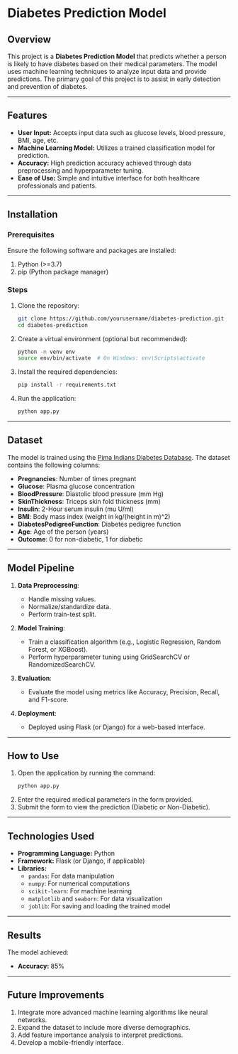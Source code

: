 # Diabetes Prediction Model

## Overview
This project is a **Diabetes Prediction Model** that predicts whether a person is likely to have diabetes based on their medical parameters. The model uses machine learning techniques to analyze input data and provide predictions. The primary goal of this project is to assist in early detection and prevention of diabetes.

---

## Features
- **User Input:** Accepts input data such as glucose levels, blood pressure, BMI, age, etc.
- **Machine Learning Model:** Utilizes a trained classification model for prediction.
- **Accuracy:** High prediction accuracy achieved through data preprocessing and hyperparameter tuning.
- **Ease of Use:** Simple and intuitive interface for both healthcare professionals and patients.

---

## Installation

### Prerequisites
Ensure the following software and packages are installed:
1. Python (>=3.7)
2. pip (Python package manager)

### Steps
1. Clone the repository:
   ```bash
   git clone https://github.com/yourusername/diabetes-prediction.git
   cd diabetes-prediction
   ```
2. Create a virtual environment (optional but recommended):
   ```bash
   python -m venv env
   source env/bin/activate  # On Windows: env\Scripts\activate
   ```
3. Install the required dependencies:
   ```bash
   pip install -r requirements.txt
   ```
4. Run the application:
   ```bash
   python app.py
   ```

---

## Dataset
The model is trained using the [Pima Indians Diabetes Database](https://www.kaggle.com/datasets/uciml/pima-indians-diabetes-database). The dataset contains the following columns:
- **Pregnancies**: Number of times pregnant
- **Glucose**: Plasma glucose concentration
- **BloodPressure**: Diastolic blood pressure (mm Hg)
- **SkinThickness**: Triceps skin fold thickness (mm)
- **Insulin**: 2-Hour serum insulin (mu U/ml)
- **BMI**: Body mass index (weight in kg/(height in m)^2)
- **DiabetesPedigreeFunction**: Diabetes pedigree function
- **Age**: Age of the person (years)
- **Outcome**: 0 for non-diabetic, 1 for diabetic

---

## Model Pipeline
1. **Data Preprocessing**:
   - Handle missing values.
   - Normalize/standardize data.
   - Perform train-test split.

2. **Model Training**:
   - Train a classification algorithm (e.g., Logistic Regression, Random Forest, or XGBoost).
   - Perform hyperparameter tuning using GridSearchCV or RandomizedSearchCV.

3. **Evaluation**:
   - Evaluate the model using metrics like Accuracy, Precision, Recall, and F1-score.

4. **Deployment**:
   - Deployed using Flask (or Django) for a web-based interface.

---

## How to Use
1. Open the application by running the command:
   ```bash
   python app.py
   ```
2. Enter the required medical parameters in the form provided.
3. Submit the form to view the prediction (Diabetic or Non-Diabetic).

---

## Technologies Used
- **Programming Language:** Python
- **Framework:** Flask (or Django, if applicable)
- **Libraries:**
  - `pandas`: For data manipulation
  - `numpy`: For numerical computations
  - `scikit-learn`: For machine learning
  - `matplotlib` and `seaborn`: For data visualization
  - `joblib`: For saving and loading the trained model

---

## Results
The model achieved:
- **Accuracy:** 85%
---

## Future Improvements
1. Integrate more advanced machine learning algorithms like neural networks.
2. Expand the dataset to include more diverse demographics.
3. Add feature importance analysis to interpret predictions.
4. Develop a mobile-friendly interface.
